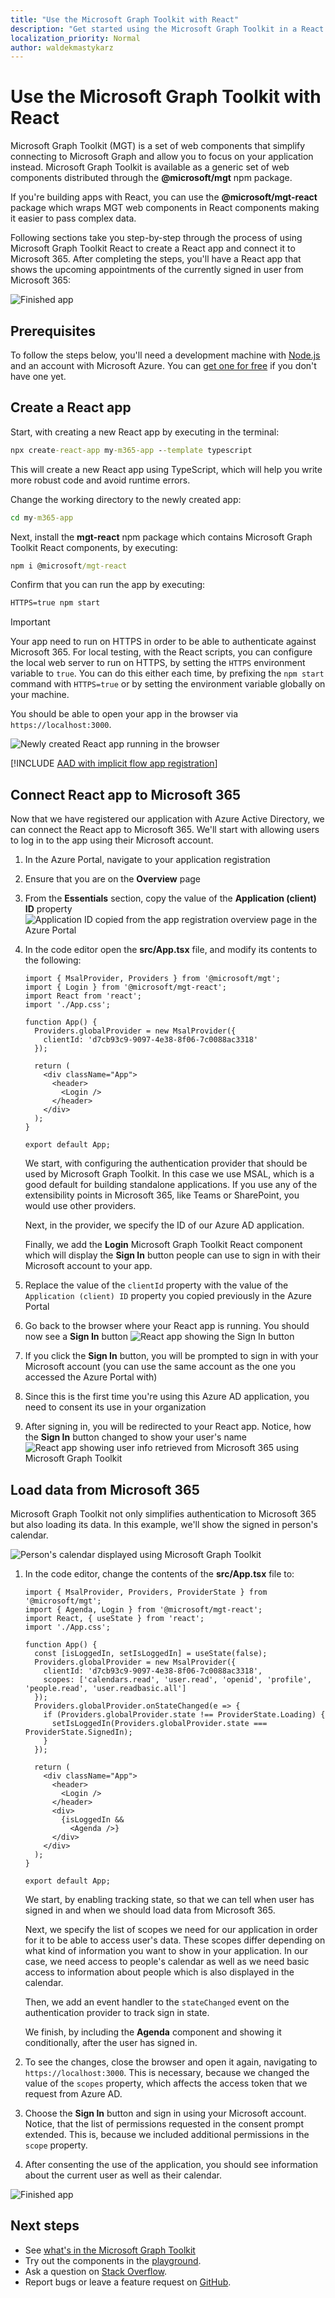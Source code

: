 ```yaml
---
title: "Use the Microsoft Graph Toolkit with React"
description: "Get started using the Microsoft Graph Toolkit in a React application."
localization_priority: Normal
author: waldekmastykarz
---
```


# Use the Microsoft Graph Toolkit with React

Microsoft Graph Toolkit (MGT) is a set of web components that simplify connecting to Microsoft Graph and allow you to focus on your application instead. Microsoft Graph Toolkit is available as a generic set of web components distributed through the **@microsoft/mgt** npm package.

If you're building apps with React, you can use the **@microsoft/mgt-react** package which wraps MGT web components in React components making it easier to pass complex data.

Following sections take you step-by-step through the process of using Microsoft Graph Toolkit React to create a React app and connect it to Microsoft 365. After completing the steps, you'll have a React app that shows the upcoming appointments of the currently signed in user from Microsoft 365:

![Finished app](../images/mgt-finished-app.png)

## Prerequisites

To follow the steps below, you'll need a development machine with [Node.js](https://nodejs.org) and an account with Microsoft Azure. You can [get one for free](https://azure.microsoft.com/free/https://azure.microsoft.com/free/?WT.mc_id=m365-10340-wmastyka) if you don't have one yet.

## Create a React app

Start, with creating a new React app by executing in the terminal:

```cmd
npx create-react-app my-m365-app --template typescript
```

This will create a new React app using TypeScript, which will help you write more robust code and avoid runtime errors.

Change the working directory to the newly created app:

```cmd
cd my-m365-app
```

Next, install the **mgt-react** npm package which contains Microsoft Graph Toolkit React components, by executing:

```cmd
npm i @microsoft/mgt-react
```

Confirm that you can run the app by executing:

```cmd
HTTPS=true npm start
```

> [!IMPORTANT]
> Your app need to run on HTTPS in order to be able to authenticate against Microsoft 365. For local testing, with the React scripts, you can configure the local web server to run on HTTPS, by setting the `HTTPS` environment variable to `true`. You can do this either each time, by prefixing the `npm start` command with `HTTPS=true` or by setting the environment variable globally on your machine.

You should be able to open your app in the browser via `https://localhost:3000`.

![Newly created React app running in the browser](../images/mgt-base-react-app.png)

[!INCLUDE [AAD with implicit flow app registration](../includes/aad-app-registration-spa.md)]

## Connect React app to Microsoft 365

Now that we have registered our application with Azure Active Directory, we can connect the React app to Microsoft 365. We'll start with allowing users to log in to the app using their Microsoft account.

1. In the Azure Portal, navigate to your application registration
1. Ensure that you are on the **Overview** page
1. From the **Essentials** section, copy the value of the **Application (client) ID** property
   ![Application ID copied from the app registration overview page in the Azure Portal](../images/mgt-azure-add-appreg-copyappid.png)
1. In the code editor open the **src/App.tsx** file, and modify its contents to the following:

      ```tsx
      import { MsalProvider, Providers } from '@microsoft/mgt';
      import { Login } from '@microsoft/mgt-react';
      import React from 'react';
      import './App.css';
      
      function App() {
        Providers.globalProvider = new MsalProvider({
          clientId: 'd7cb93c9-9097-4e38-8f06-7c0088ac3318'
        });
      
        return (
          <div className="App">
            <header>
              <Login />
            </header>
          </div>
        );
      }
      
      export default App;
      ```

    We start, with configuring the authentication provider that should be used by Microsoft Graph Toolkit. In this case we use MSAL, which is a good default for building standalone applications. If you use any of the extensibility points in Microsoft 365, like Teams or SharePoint, you would use other providers.

    Next, in the provider, we specify the ID of our Azure AD application.

    Finally, we add the **Login** Microsoft Graph Toolkit React component which will display the **Sign In** button people can use to sign in with their Microsoft account to your app.

1. Replace the value of the `clientId` property with the value of the `Application (client) ID` property you copied previously in the Azure Portal
1. Go back to the browser where your React app is running. You should now see a **Sign In** button
   ![React app showing the Sign In button](../images/mgt-react-signin-button.png)
1. If you click the **Sign In** button, you will be prompted to sign in with your Microsoft account (you can use the same account as the one you accessed the Azure Portal with)
1. Since this is the first time you're using this Azure AD application, you need to consent its use in your organization
1. After signing in, you will be redirected to your React app. Notice, how the **Sign In** button changed to show your user's name
  ![React app showing user info retrieved from Microsoft 365 using Microsoft Graph Toolkit](../images/mgt-react-userinfo.png)

## Load data from Microsoft 365

Microsoft Graph Toolkit not only simplifies authentication to Microsoft 365 but also loading its data. In this example, we'll show the signed in person's calendar.

![Person's calendar displayed using Microsoft Graph Toolkit](../images/mgt-finished-app.png)

1. In the code editor, change the contents of the **src/App.tsx** file to:

    ```tsx
    import { MsalProvider, Providers, ProviderState } from '@microsoft/mgt';
    import { Agenda, Login } from '@microsoft/mgt-react';
    import React, { useState } from 'react';
    import './App.css';
    
    function App() {
      const [isLoggedIn, setIsLoggedIn] = useState(false);
      Providers.globalProvider = new MsalProvider({
        clientId: 'd7cb93c9-9097-4e38-8f06-7c0088ac3318',
        scopes: ['calendars.read', 'user.read', 'openid', 'profile', 'people.read', 'user.readbasic.all']
      });
      Providers.globalProvider.onStateChanged(e => {
        if (Providers.globalProvider.state !== ProviderState.Loading) {
          setIsLoggedIn(Providers.globalProvider.state === ProviderState.SignedIn);
        }
      });
    
      return (
        <div className="App">
          <header>
            <Login />
          </header>
          <div>
            {isLoggedIn &&
              <Agenda />}
          </div>
        </div>
      );
    }
    
    export default App;
    ```

    We start, by enabling tracking state, so that we can tell when user has signed in and when we should load data from Microsoft 365.

    Next, we specify the list of scopes we need for our application in order for it to be able to access user's data. These scopes differ depending on what kind of information you want to show in your application. In our case, we need access to people's calendar as well as we need basic access to information about people which is also displayed in the calendar.

    Then, we add an event handler to the `stateChanged` event on the authentication provider to track sign in state.

    We finish, by including the **Agenda** component and showing it conditionally, after the user has signed in.

1. To see the changes, close the browser and open it again, navigating to `https://localhost:3000`. This is necessary, because we changed the value of the `scopes` property, which affects the access token that we request from Azure AD.
1. Choose the **Sign In** button and sign in using your Microsoft account. Notice, that the list of permissions requested in the consent prompt extended. This is, because we included additional permissions in the `scope` property.
1. After consenting the use of the application, you should see information about the current user as well as their calendar.

![Finished app](../images/mgt-finished-app.png)

## Next steps

- See [what's in the Microsoft Graph Toolkit](../overview.md)
- Try out the components in the [playground](https://mgt.dev).
- Ask a question on [Stack Overflow](https://aka.ms/mgt-question).
- Report bugs or leave a feature request on [GitHub](https://aka.ms/mgt).
